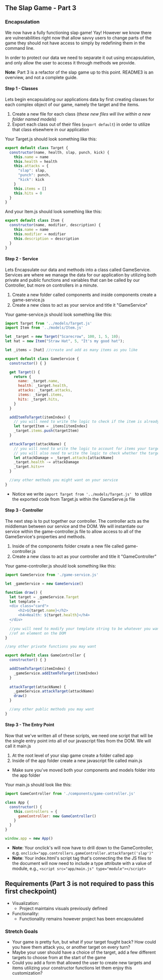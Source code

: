 ## The Slap Game - Part 3

### Encapsulation
 
We now have a fully functioning slap game! Yay! However we know there are vulnerabilities right now that allow savvy users to change parts of the game they should not have access to simply by redefining them in the command line. 

In order to protect our data we need to separate it out using encapsulation, and only allow the user to access it through methods we provide.
 
__Note__: Part 3 is a refactor of the slap game up to this point. README3 is an overview, and not a complete guide.

#### Step 1 - Classes

Lets begin encapsulating our applications data by first creating classes for each complex object of our game, namely the target and the items.

1. Create a new file for each class (_these new files will live within a new folder named models_)
2. Export each class out of their files (`export default`) in order to utilize that class elsewhere in our application
   
Your Target.js should look something like this:

```javascript
export default class Target {
  constructor(name, health, slap, punch, kick) {
    this.name = name
    this.health = health
    this.attacks = {
      "slap": slap,
      "punch": punch,
      "kick": kick
    }
    this.items = []
    this.hits = 0
  }
}
```

And your Item.js should look something like this:

```javascript
export default class Item {
  constructor(name, modifier, description) {
    this.name = name
    this.modifier = modifier
    this.description = description
  }
}
```

#### Step 2 - Service

Lets Encapsulate our data and methods into a class called GameService. Services are where we manage the data for our application by utilizing both private and public functions and variables that can be called by our Controller, but more on controllers in a minute.

1. Create a new folder called components and inside components create a game-service.js
2. Create a new class to act as your service and title it "GameService"

Your game-service.js should look something like this:

```javascript
import Target from '../models/Target.js'
import Item from '../models/Item.js'

let _target = new Target("Scarecrow", 100, 1, 5, 10);
let hat = new Item("Straw Hat", 5, "It's my good hat");

let _items = [hat] //create and add as many items as you like

export default class GameService {
  constructor() { }

  get Target() {
    return {
      name: _target.name,
      health: _target.health,
      attacks: _target.attacks,
      items: _target.items,
      hits: _target.hits,
    }
  }

  addItemToTarget(itemIndex) {
    // you will need to write the logic to check if the item is already in the target's items before you add it again
    let targetItem = _items[itemIndex]
    _target.items.push(targetItem)
  }

  attackTarget(attackName) {
    // you will need to write the logic to account for items your target may have
    // you will also need to write the logic to check whether the target is alive or dead
    let attackDamage = _target.attacks[attackName]
    _target.health -= attackDamage
    _target.hits++
  }

  //any other methods you might want on your service
}
```

* Notice we write `import Target from '../models/Target.js' ` to utilize the exported code from Target.js within the GameServe.js file

#### Step 3 - Controller

The next step is to put together our controller. The controller acts as the middleman between our service and the DOM. We will instantiate our service within the game-controller.js file to allow access to all of the GameService's properties and methods.

1. Inside of the components folder create a new file called game-controller.js
2. Create a new class to act as your controller and title it "GameController"

Your game-controller.js should look something like this:

```javascript
import GameService from './game-service.js'

let _gameService = new GameService()

function draw() {
  let target = _gameService.Target
  let template = `
  <div class="card">
      <h2>${target.name}</h2>
      <h4>Health: ${target.health}</h4>
  </div>
  `
  //you will need to modify your template string to be whatever you want and then set it as the innerHTML 
  //of an element on the DOM
}

//any other private functions you may want

export default class GameController {
  constructor() { }

  addItemToTarget(itemIndex) {
    _gameService.addItemToTarget(itemIndex)
  }
  
  attackTarget(attackName) {
    _gameService.attackTarget(attackName)
    draw()
  }

  //any other public methods you may want
}
```

#### Step 3 - The Entry Point

Now that we've written all of these scripts, we need one script that will be the single entry point into all of our javascript files from the DOM. We will call it main.js

1. At the root level of your slap game create a folder called app
2. Inside of the app folder create a new javascript file called main.js
  * Make sure you've moved both your components and models folder into the app folder
  
Your main.js should look like this: 

```javascript
import GameController from './components/game-controller.js'

class App {
  constructor() {
    this.controllers = {
      gameController: new GameController()
    }
  }
}

window.app = new App()
```

* __Note__: Your onclick's will now have to drill down to the GameController, e.g. `onclick="app.controllers.gameController.attackTarget('slap')"`
* __Note__: Your index.html's script tag that's connecting the the JS files to the document will now need to include a type attribute with a value of module, e.g., `<script src="app/main.js" type="module"></script>`

## Requirements (Part 3 is not required to pass this first checkpoint)
 - Visualization: 
 	- Project maintains visuals previously defined
 - Functionality:
 	- Functionality remains however project has been encapsulated

### Stretch Goals

- Your game is pretty fun, but what if your target fought back? How could you have them attack you, or another target on every turn? 
- Maybe your user should have a choice of the target, add a few different targets to choose from at the start of the game
- Could you add a form that allowed the user to create new targets and items utilizing your constructor functions let them enjoy this customization? 
